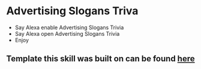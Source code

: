 # Advertising Slogans Triva	

* Say Alexa enable Advertising Slogans Trivia
* Say Alexa open Advertising Slogans Trivia
* Enjoy

## Template this skill was built on can be found [here](https://github.com/alexa/skill-sample-nodejs-trivia)